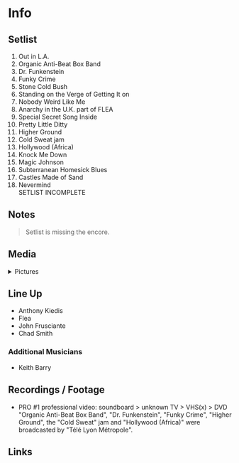 # Info

## Setlist

1. Out in L.A.
2. Organic Anti-Beat Box Band
3. Dr. Funkenstein
4. Funky Crime
5. Stone Cold Bush
6. Standing on the Verge of Getting It on
7. Nobody Weird Like Me
8. Anarchy in the U.K. part of FLEA
9. Special Secret Song Inside
10. Pretty Little Ditty
11. Higher Ground
12. Cold Sweat jam
13. Hollywood (Africa)
14. Knock Me Down
15. Magic Johnson
16. Subterranean Homesick Blues
17. Castles Made of Sand
18. Nevermind
<br>SETLIST INCOMPLETE

## Notes

> Setlist is missing the encore.

## Media 

<details>
  <summary>Pictures</summary>
  <!--<img alt="Setlist" title="Setlist" src="_.jpg" height="200" />
  <img alt="Flyer" title="Flyer" src="_.jpg" height="200" />
  <img alt="Clipper" title="Clipper" src="_.jpg" height="200" />
  <img alt="Ticket" title="Ticket" src="_.jpg" height="200" />
  -->
</details>

## Line Up

* Anthony Kiedis
* Flea
* John Frusciante
* Chad Smith

### Additional Musicians

* Keith Barry

## Recordings / Footage

* PRO #1 professional video: soundboard > unknown TV > VHS(x) > DVD "Organic Anti-Beat Box Band", "Dr. Funkenstein", "Funky Crime", "Higher Ground", the "Cold Sweat" jam and "Hollywood (Africa)" were broadcasted by "Télé Lyon Métropole".

## Links
